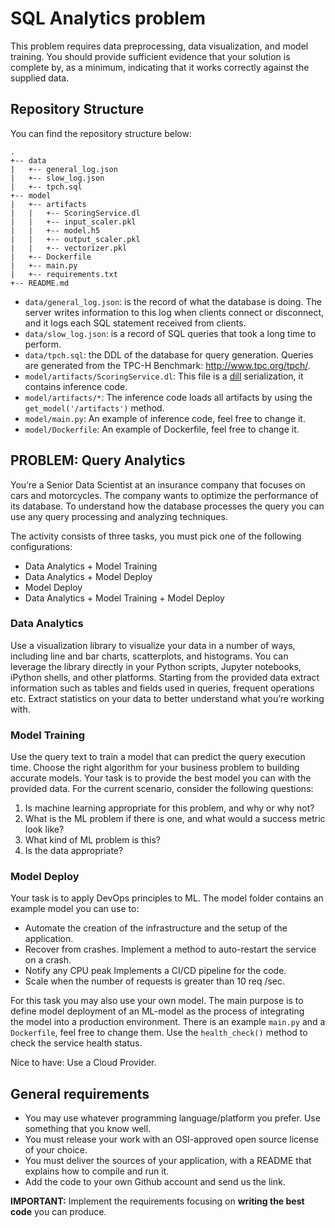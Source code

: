 # SQL Analytics problem

This problem requires data preprocessing, data visualization, and model training. You should provide sufficient evidence that your solution is complete by, as a minimum, indicating that it works correctly against the supplied data.

## Repository Structure

You can find the repository structure below:

```
.
+-- data
|   +-- general_log.json
|   +-- slow_log.json
|   +-- tpch.sql
+-- model
|   +-- artifacts
|   |   +-- ScoringService.dl
|   |   +-- input_scaler.pkl
|   |   +-- model.h5
|   |   +-- output_scaler.pkl
|   |   +-- vectorizer.pkl
|   +-- Dockerfile
|   +-- main.py
|   +-- requirements.txt
+-- README.md
```

- ```data/general_log.json```: is the record of what the database is doing. The server writes information to this log when clients connect or disconnect, and it logs each SQL statement received from clients.
- ```data/slow_log.json```: is a record of SQL queries that took a long time to perform.
- ```data/tpch.sql```: the DDL of the database for query generation. Queries are generated from the TPC-H Benchmark: http://www.tpc.org/tpch/.
- ```model/artifacts/ScoringService.dl```: This file is a [dill](https://pypi.org/project/dill/) serialization, it contains inference code.
- ```model/artifacts/*```: The inference code loads all artifacts by using the ```get_model('/artifacts')``` method.
- ```model/main.py```: An example of inference code, feel free to change it. 
- ```model/Dockerfile```: An example of Dockerfile, feel free to change it. 

## PROBLEM: Query Analytics

You’re a Senior Data Scientist at an insurance company that focuses on cars and motorcycles. The company wants to optimize the performance of its database. To understand how the database processes the query you can use any query processing and analyzing techniques. 

The activity consists of three tasks, you must pick one of the following configurations:

- Data Analytics + Model Training
- Data Analytics + Model Deploy
- Model Deploy
- Data Analytics + Model Training + Model Deploy

### Data Analytics

Use a visualization library to visualize your data in a number of ways, including line and bar charts, scatterplots, and histograms. You can leverage the library directly in your Python scripts, Jupyter notebooks, iPython shells, and other platforms. Starting from the provided data extract information such as tables and fields used in queries, frequent operations etc. Extract statistics on your data to better understand what you’re working with.

### Model Training

Use the query text to train a model that can predict the query execution time. Choose the right algorithm for your business problem to building accurate models. Your task is to provide the best model you can with the provided data. For the current scenario, consider the following questions:

1.	Is machine learning appropriate for this problem, and why or why not?
2.	What is the ML problem if there is one, and what would a success metric look like?
3.	What kind of ML problem is this?
4.	Is the data appropriate?

### Model Deploy

Your task is to apply DevOps principles to ML. The model folder contains an example model you can use to:
- Automate the creation of the infrastructure and the setup of the application. 
- Recover from crashes. Implement a method to auto-restart the service on a crash. 
- Notify any CPU peak Implements a CI/CD pipeline for the code.
- Scale when the number of requests is greater than 10 req /sec.

For this task you may also use your own model. The main purpose is to define model deployment of an ML-model as the process of integrating the model into a production environment. There is an example ```main.py``` and a ```Dockerfile```, feel free to change them.
Use the ```health_check()``` method to check the service health status. 

Nice to have: Use a Cloud Provider.

## General requirements

- You may use whatever programming language/platform you prefer. Use something that you know well.
- You must release your work with an OSI-approved open source license of your choice.
- You must deliver the sources of your application, with a README that explains how to compile and run it.
- Add the code to your own Github account and send us the link.

**IMPORTANT:**  Implement the requirements focusing on **writing the best code** you can produce.


